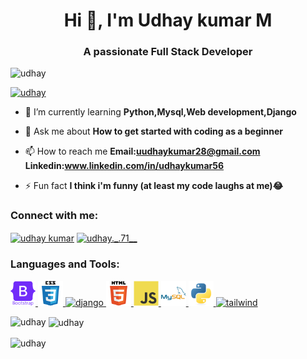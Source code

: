 <h1 align="center">Hi 👋, I'm Udhay kumar M</h1>
<h3 align="center">A passionate Full Stack Developer</h3>

<p align="left"> <img src="https://komarev.com/ghpvc/?username=udhay&label=Profile%20views&color=0e75b6&style=flat" alt="udhay" /> </p>

<p align="left"> <a href="https://github.com/ryo-ma/github-profile-trophy"><img src="https://github-profile-trophy.vercel.app/?username=udhay" alt="udhay" /></a> </p>

- 🌱 I’m currently learning **Python,Mysql,Web development,Django**

- 💬 Ask me about **How to get started with coding as a beginner**

- 📫 How to reach me **Email:uudhaykumar28@gmail.com Linkedin:www.linkedin.com/in/udhaykumar56**

- ⚡ Fun fact **I think i'm funny (at least my code laughs at me)😂**

<h3 align="left">Connect with me:</h3>
<p align="left">
<a href="www.linkedin.com/in/udhaykumar56" target="blank"><img align="center" src="https://raw.githubusercontent.com/rahuldkjain/github-profile-readme-generator/master/src/images/icons/Social/linked-in-alt.svg" alt="udhay kumar" height="30" width="40" /></a>
<a href="https://instagram.com/udhay._.71__" target="blank"><img align="center" src="https://raw.githubusercontent.com/rahuldkjain/github-profile-readme-generator/master/src/images/icons/Social/instagram.svg" alt="udhay._.71__" height="30" width="40" /></a>
</p>

<h3 align="left">Languages and Tools:</h3>
<p align="left"> <a href="https://getbootstrap.com" target="_blank" rel="noreferrer"> <img src="https://raw.githubusercontent.com/devicons/devicon/master/icons/bootstrap/bootstrap-plain-wordmark.svg" alt="bootstrap" width="40" height="40"/> </a> <a href="https://www.w3schools.com/css/" target="_blank" rel="noreferrer"> <img src="https://raw.githubusercontent.com/devicons/devicon/master/icons/css3/css3-original-wordmark.svg" alt="css3" width="40" height="40"/> </a> <a href="https://www.djangoproject.com/" target="_blank" rel="noreferrer"> <img src="https://cdn.worldvectorlogo.com/logos/django.svg" alt="django" width="40" height="40"/> </a> <a href="https://www.w3.org/html/" target="_blank" rel="noreferrer"> <img src="https://raw.githubusercontent.com/devicons/devicon/master/icons/html5/html5-original-wordmark.svg" alt="html5" width="40" height="40"/> </a> <a href="https://developer.mozilla.org/en-US/docs/Web/JavaScript" target="_blank" rel="noreferrer"> <img src="https://raw.githubusercontent.com/devicons/devicon/master/icons/javascript/javascript-original.svg" alt="javascript" width="40" height="40"/> </a> <a href="https://www.mysql.com/" target="_blank" rel="noreferrer"> <img src="https://raw.githubusercontent.com/devicons/devicon/master/icons/mysql/mysql-original-wordmark.svg" alt="mysql" width="40" height="40"/> </a> <a href="https://www.python.org" target="_blank" rel="noreferrer"> <img src="https://raw.githubusercontent.com/devicons/devicon/master/icons/python/python-original.svg" alt="python" width="40" height="40"/> </a> <a href="https://tailwindcss.com/" target="_blank" rel="noreferrer"> <img src="https://www.vectorlogo.zone/logos/tailwindcss/tailwindcss-icon.svg" alt="tailwind" width="40" height="40"/> </a> </p>

<p><img align="left" src="https://github-readme-stats.vercel.app/api/top-langs?username=udhay&show_icons=true&locale=en&layout=compact" alt="udhay" /></p>

<p>&nbsp;<img align="center" src="https://github-readme-stats.vercel.app/api?username=udhay&show_icons=true&locale=en" alt="udhay" /></p>

<p><img align="center" src="https://github-readme-streak-stats.herokuapp.com/?user=udhay&" alt="udhay" /></p>

